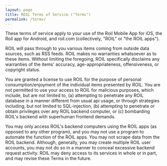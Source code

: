 ```yaml
---
layout: page
title: ROIL Terms of Service ("Terms")
permalink: /terms/
---
```


These terms of service apply to your use of the Roil Mobile App for iOS, the Roil app for Android, and roil.com (collectively, "ROIL" or "the ROIL apps").

ROIL will pass through to you various items coming from outside data sources, such as RSS feeds.  ROIL makes no warranties whatsoever as to these items.  Without limiting the foregoing, ROIL specifically disclaims any warranties of the items' accuracy, age-appropriateness, offensiveness, or copyright status.

You are granted a license to use ROIL for the purpose of personal consumption/enjoyment of the individual items presented by ROIL.  You are not permitted to use your access to ROIL for malicious purposes, which include, but are not limited to, (a) attempting to penetrate any ROIL database in a manner different from usual api usage, or through strategies including, but not limited to SQL-injection, (b) attempting to penetrate or obtain privileges over any ROIL backend computer, or (c) bombarding ROIL's backend with superhuman frontend demands.

You may only access ROIL's backend computers using the ROIL apps (as opposed to any other program), and you may not use a program to automate the function of the ROIL apps.  You may not scrape data from the ROIL backend.  Although, generally, you may create multiple ROIL user accounts, you may not do so in a manner to conceal excessive backend request activity.  ROIL may deny access to its services in whole or in part, and may revise these Terms in the future.
